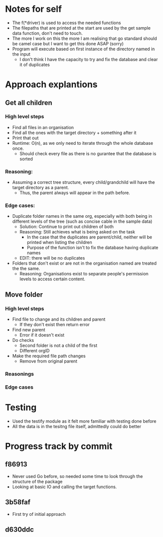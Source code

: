 # Notes for self 

- The f(*driver) is used to access the needed functions
- The filepaths that are printed at the start are used by the get sample data function, don't need to touch.
- The more I work on this the more I am realising that go standard should be camel case but I want to get this done ASAP (sorry) 
- Program will execute based on first instance of the directory named in the input
    - I don't think I have the capacity to try and fix the database and clear it of duplicates

# Approach explantions
## Get all children
### High level steps
- Find all files in an organisation 
- Find all the ones with the target directory + something after it
- Print that out
- Runtime: O(n), as we only need to iterate through the whole database once.
    - Should check every file as there is no gurantee that the database is sorted
### Reasoning:
- Assuming a correct tree structure, every child/grandchild will have the target directory as a parent.
    - Thus, the parent always will appear in the path before. 
### Edge cases:
- Duplicate folder names in the same org, especially with both being in different levels of the tree (such as concise cable in the sample data)
    - Solution: Continue to print out children of both
    - Reasoning: Still achieves what is being asked on the task
        - In the case that the duplicates are parent/child, neither will be printed when listing the children 
        - Purpose of the function isn't to fix the database having duplicate names
    - EDIT: there will be no duplicates
- Folders that don't exist or are not in the organisation named are treated the the same. 
    - Reasoning: Organisations exist to separate people's permission levels to access certain content. 


## Move folder 
### High level steps 
- Find file to change and its children and parent
    - If they don't exist then return error
- Find new parent
    - Error if it doesn't exist
- Do checks 
    - Second folder is not a child of the first 
    - Different orgID 
- Make the required file path changes 
    - Remove from original parent 


### Reasonings 

### Edge cases

# Testing
- Used the testify module as it felt more familiar with testing done before 
- All the data is in the tesitng file itself, admittedly could do better 



# Progress track by commit
## f86913
- Never used Go before, so needed some time to look through the structure of the package
- Looking at basic IO and calling the target functions.

## 3b58faf
- First try of initial approach

## d630ddc
